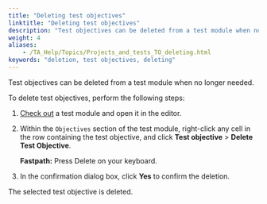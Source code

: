 ```yaml
--- 
title: "Deleting test objectives"
linktitle: "Deleting test objectives"
description: "Test objectives can be deleted from a test module when no longer needed."
weight: 4
aliases: 
    - /TA_Help/Topics/Projects_and_tests_TO_deleting.html
keywords: "deletion, test objectives, deleting"
---
```


Test objectives can be deleted from a test module when no longer needed.

To delete test objectives, perform the following steps:

1.  [Check out](/user-guide/projects-and-project-items/project-items/revision-control/check-out) a test module and open it in the editor.

2.  Within the `Objectives` section of the test module, right-click any cell in the row containing the test objective, and click **Test objective** \> **Delete Test Objective**.

    **Fastpath:** Press Delete on your keyboard.

3.  In the confirmation dialog box, click **Yes** to confirm the deletion.


The selected test objective is deleted.



